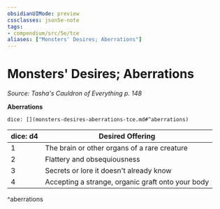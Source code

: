 ```yaml
---
obsidianUIMode: preview
cssclasses: json5e-note
tags:
- compendium/src/5e/tce
aliases: ["Monsters' Desires; Aberrations"]
---
```

# Monsters' Desires; Aberrations
*Source: Tasha's Cauldron of Everything p. 148* 

**Aberrations**

`dice: [](monsters-desires-aberrations-tce.md#^aberrations)`

| dice: d4 | Desired Offering |
|----------|------------------|
| 1 | The brain or other organs of a rare creature |
| 2 | Flattery and obsequiousness |
| 3 | Secrets or lore it doesn't already know |
| 4 | Accepting a strange, organic graft onto your body |
^aberrations